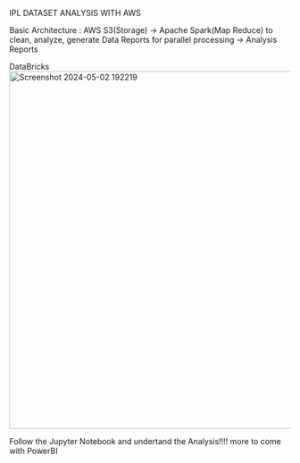 IPL DATASET ANALYSIS WITH AWS

Basic Architecture : 
AWS S3(Storage) -> Apache Spark(Map Reduce) to clean, analyze, generate Data Reports for parallel processing -> Analysis Reports 

DataBricks
<img width="640" alt="Screenshot 2024-05-02 192219" src="https://github.com/ImArnav19/Ipl_data_analysis_Aws/assets/117253613/b4d5210c-f91a-4883-8501-46f1e5fa026e">


Follow the Jupyter Notebook and undertand the Analysis!!!!
more to come with PowerBI
